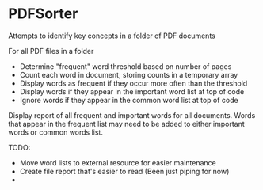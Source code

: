 # PDFSorter
Attempts to identify key concepts in a folder of PDF documents

For all PDF files in a folder
  - Determine "frequent" word threshold based on number of pages
  - Count each word in document, storing counts in a temporary array
  - Display words as frequent if they occur more often than the threshold
  - Display words if they appear in the important word list at top of code
  - Ignore words if they appear in the common word list at top of code
  
Display report of all frequent and important words for all documents. Words that appear in the frequent list may need to be added to either important words or common words list.

TODO:
- Move word lists to external resource for easier maintenance
- Create file report that's easier to read (Been just piping for now)
- 

